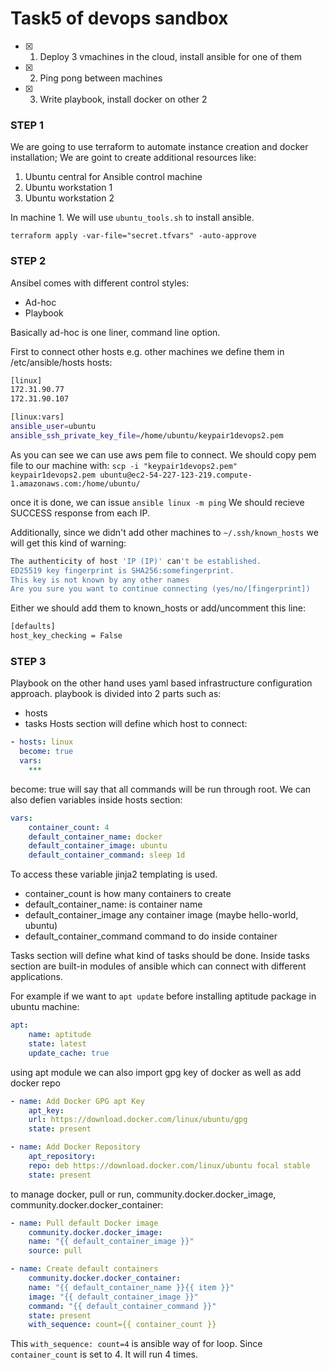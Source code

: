 # Task5 of devops sandbox #

- [x] 1. Deploy 3 vmachines in the cloud, install ansible for one of them
- [x] 2. Ping pong between machines
- [x] 3. Write playbook, install docker on other 2


### STEP 1 ###

We are going to use terraform to automate instance creation and docker installation;
We are goint to create additional resources like:
1. Ubuntu central for Ansible control machine
2. Ubuntu workstation 1
3. Ubuntu workstation 2

In machine 1. We will use `ubuntu_tools.sh` to install ansible.

`terraform apply -var-file="secret.tfvars" -auto-approve`

### STEP 2 ###

Ansibel comes with different control styles:
* Ad-hoc
* Playbook

Basically ad-hoc is one liner, command line option.

First to connect other hosts e.g. other machines we define them in /etc/ansible/hosts 
hosts:
```bash
[linux]
172.31.90.77
172.31.90.107

[linux:vars]
ansible_user=ubuntu
ansible_ssh_private_key_file=/home/ubuntu/keypair1devops2.pem
```

As you can see we can use aws pem file to connect. We should copy pem file to our machine with:
`scp -i "keypair1devops2.pem" keypair1devops2.pem ubuntu@ec2-54-227-123-219.compute-1.amazonaws.com:/home/ubuntu/`

once it is done, we can issue `ansible linux -m ping`
We should recieve SUCCESS response from each IP.

Additionally, since we didn't add other machines to `~/.ssh/known_hosts` we will get this kind of warning:
```bash
The authenticity of host 'IP (IP)' can't be established.
ED25519 key fingerprint is SHA256:somefingerprint.
This key is not known by any other names
Are you sure you want to continue connecting (yes/no/[fingerprint])
```

Either we should add them to known_hosts or add/uncomment this line:
```bash
[defaults]
host_key_checking = False
```

### STEP 3 ###

Playbook on the other hand uses yaml based infrastructure configuration approach.
playbook is divided into 2 parts such as:
* hosts
* tasks
Hosts section will define which host to connect:
```yaml
- hosts: linux
  become: true
  vars:
    ***
```
become: true will say that all commands will be run through root.
We can also defien variables inside hosts section:
```yaml
vars:
    container_count: 4
    default_container_name: docker
    default_container_image: ubuntu
    default_container_command: sleep 1d
```
To access these variable jinja2 templating is used.
* container_count is how many containers to create
* default_container_name: is container name
* default_container_image any container image (maybe hello-world, ubuntu)
* default_container_command command to do inside container

Tasks section will define what kind of tasks should be done.
Inside tasks section are built-in modules of ansible which can connect with different applications.

For example if we want to `apt update` before installing aptitude package in ubuntu machine:
```yaml
apt:
    name: aptitude
    state: latest
    update_cache: true 
```

using apt module we can also import gpg key of docker as well as add docker repo
```yaml
- name: Add Docker GPG apt Key
    apt_key:
    url: https://download.docker.com/linux/ubuntu/gpg
    state: present

- name: Add Docker Repository
    apt_repository:
    repo: deb https://download.docker.com/linux/ubuntu focal stable
    state: present
```

to manage docker, pull or run, community.docker.docker_image, community.docker.docker_container:
```yaml
- name: Pull default Docker image
    community.docker.docker_image:
    name: "{{ default_container_image }}"
    source: pull

- name: Create default containers
    community.docker.docker_container:
    name: "{{ default_container_name }}{{ item }}"
    image: "{{ default_container_image }}"
    command: "{{ default_container_command }}"
    state: present
    with_sequence: count={{ container_count }}
```

This `with_sequence: count=4` is ansible way of for loop. 
Since `container_count` is set to 4. It will run 4 times.
